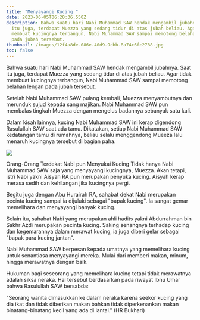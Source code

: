 ```yaml
---
title: "Menyayangi Kucing "
date: 2023-06-05T06:20:36.550Z
description: Bahwa suatu hari Nabi Muhammad SAW hendak mengambil jubahnya. Saat
  itu juga, terdapat Muezza yang sedang tidur di atas jubah beliau. Agar tidak
  membuat kucingnya terbangun, Nabi Muhammad SAW sampai memotong belahan lengan
  pada jubah tersebut.
thumbnail: /images/12f4a8de-086e-40d9-9cbb-8a74c6fc2788.jpg
toc: false
---
```

Bahwa suatu hari Nabi Muhammad SAW hendak mengambil jubahnya. Saat itu juga, terdapat Muezza yang sedang tidur di atas jubah beliau. Agar tidak membuat kucingnya terbangun, Nabi Muhammad SAW sampai memotong belahan lengan pada jubah tersebut.

Setelah Nabi Muhammad SAW pulang kembali, Muezza menyambutnya dan merunduk sujud kepada sang majikan. Nabi Muhammad SAW pun membalas tingkah Muezza dengan mengelus badannya sebanyak satu kali.

Dalam kisah lainnya, kucing Nabi Muhammad SAW ini kerap digendong Rasulullah SAW saat ada tamu. Dikatakan, setiap Nabi Muhammad SAW kedatangan tamu di rumahnya, beliau selalu menggendong Mueeza lalu menaruh kucingnya tersebut di bagian paha.

![](/images/12f4a8de-086e-40d9-9cbb-8a74c6fc2788.jpg)

Orang-Orang Terdekat Nabi pun Menyukai Kucing
Tidak hanya Nabi Muhammad SAW saja yang menyayangi kucingnya, Muezza. Akan tetapi, istri Nabi yakni Aisyah RA pun merupakan penyuka kucing. Aisyah kerap merasa sedih dan kehilangan jika kucingnya pergi.

Begitu juga dengan Abu Hurairah RA, sahabat dekat Nabi merupakan pecinta kucing sampai ia dijuluki sebagai "bapak kucing". Ia sangat gemar memelihara dan menyayangi banyak kucing.

Selain itu, sahabat Nabi yang merupakan ahli hadits yakni Abdurrahman bin Sakhr Azdi merupakan pecinta kucing. Saking senangnya terhadap kucing dan kegemarannya dalam merawat kucing, ia juga diberi gelar sebagai "bapak para kucing jantan".

Nabi Muhammad SAW berpesan kepada umatnya yang memelihara kucing untuk senantiasa menyayangi mereka. Mulai dari memberi makan, minum, hingga merawatnya dengan baik.

Hukuman bagi seseorang yang memelihara kucing tetapi tidak merawatnya adalah siksa neraka. Hal tersebut berdasarkan pada riwayat Ibnu Umar bahwa Rasulullah SAW bersabda:

"Seorang wanita dimasukkan ke dalam neraka karena seekor kucing yang dia ikat dan tidak diberikan makan bahkan tidak diperkenankan makan binatang-binatang kecil yang ada di lantai." (HR Bukhari)
